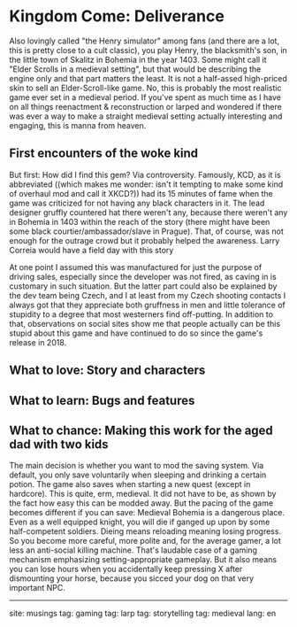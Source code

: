 # Kingdom Come: Deliverance
Also lovingly called "the Henry simulator" among fans (and there are a lot, this is pretty close to a cult classic), you play Henry, the blacksmith's son, in the little town of Skalitz in Bohemia in the year 1403. Some might call it "Elder Scrolls in a medieval setting", but that would be describing the engine only and that part matters the least. It is not a half-assed high-priced skin to sell an Elder-Scroll-like game. No, this is probably the most realistic game ever set in a medieval period. If you've spent as much time as I have on all things reenactment & reconstruction or larped and wondered if there was ever a way to make a straight medieval setting actually interesting and engaging, this is manna from heaven.

## First encounters of the woke kind
But first: How did I find this gem? Via controversity. Famously, KCD, as it is abbreviated ((which makes me wonder: isn't it tempting to make some kind of overhaul mod and call it XKCD?)) had its 15 minutes of fame when the game was criticized for not having any black characters in it. The lead designer gruffly countered hat there weren't any, because there weren't any in Bohemia in 1403 within the reach of the story (there might have been some black courtier/ambassador/slave in Prague). That, of course, was not enough for the outrage crowd but it probably helped the awareness. Larry Correia would have a field day with this story

At one point I assumed this was manufactured for just the purpose of driving sales, especially since the developer was not fired, as caving in is customary in such situation. But the latter part could also be explained by the dev team being Czech, and I at least from my Czech shooting contacts I always got that they appreciate both gruffness in men and little tolerance of stupidity to a degree that most westerners find off-putting. In addition to that, observations on social sites show me that people actually can be this stupid about this game and have continued to do so since the game's release in 2018.

## What to love: Story and characters

## What to learn: Bugs and features


## What to chance: Making this work for the aged dad with two kids
The main decision is whether you want to mod the saving system. Via default, you only save voluntarily when sleeping and drinking a certain potion. The game also saves when starting a new quest (except in hardcore). This is quite, erm, medieval. It did not have to be, as shown by the fact how easy this can be modded away. But the pacing of the game becomes different if you can save: Medieval Bohemia is a dangerous place. Even as a well equipped knight, you will die if ganged up upon by some half-competent soldiers. Dieing means reloading meaning losing progress. So you become more careful, more polite and, for the average gamer, a lot less an anti-social killing machine. That's laudable case of a gaming mechanism emphasizing setting-appropriate gameplay. But it also means you can lose hours when you accidentally keep pressing X after dismounting your horse, because you sicced your dog on that very important NPC.

--------
site: musings
tag: gaming
tag: larp
tag: storytelling
tag: medieval
lang: en